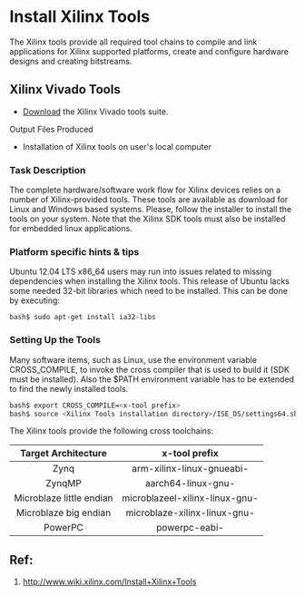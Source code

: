 # Install Xilinx Tools

The Xilinx tools provide all required tool chains to compile and link applications for Xilinx supported platforms, create and configure hardware designs and creating bitstreams.


## Xilinx Vivado Tools
* [Download](http://www.xilinx.com/support/download/index.htm) the Xilinx Vivado tools suite.

Output Files Produced
* Installation of Xilinx tools on user's local computer

### Task Description
The complete hardware/software work flow for Xilinx devices relies on a number of Xilinx-provided tools. These tools are available as download for Linux and Windows based systems. Please, follow the installer to install the tools on your system. Note that the Xilinx SDK tools must also be installed for embedded linux applications.

### Platform specific hints & tips
Ubuntu 12.04 LTS x86_64 users may run into issues related to missing dependencies when installing the Xilinx tools. This release of Ubuntu lacks some needed 32-bit libraries which need to be installed. This can be done by executing:
```
bash$ sudo apt-get install ia32-libs
```

### Setting Up the Tools
Many software items, such as Linux, use the environment variable CROSS_COMPILE, to invoke the cross compiler that is used to build it (SDK must be installed). Also the $PATH environment variable has to be extended to find the newly installed tools.
```bash
bash$ export CROSS_COMPILE=<x-tool prefix>
bash$ source <Xilinx Tools installation directory>/ISE_DS/settings64.sh # use settings32.sh on 32-bit operating systems
```
The Xilinx tools provide the following cross toolchains:

|Target Architecture |x-tool prefix|
|:---:|:---:|
|Zynq |arm-xilinx-linux-gnueabi-|
|ZynqMP|aarch64-linux-gnu-|
|Microblaze little endian|microblazeel-xilinx-linux-gnu-|
|Microblaze big endian|microblaze-xilinx-linux-gnu-|
|PowerPC|powerpc-eabi-|

## Ref:
1. http://www.wiki.xilinx.com/Install+Xilinx+Tools